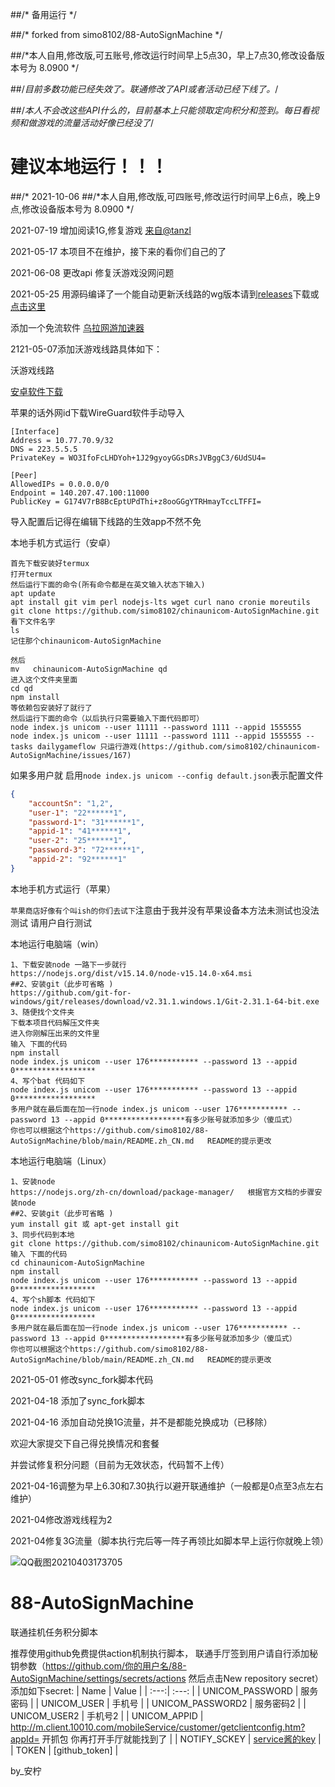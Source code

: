 ##/* 备用运行 */

##/* forked from simo8102/88-AutoSignMachine */


##/*本人自用,修改版,可五账号,修改运行时间早上5点30，早上7点30,修改设备版本号为 8.0900 */



##/*目前多数功能已经失效了。联通修改了API或者活动已经下线了。*/

##/*本人不会改这些API什么的，目前基本上只能领取定向积分和签到。每日看视频和做游戏的流量活动好像已经没了*/


# 建议本地运行！！！

##/* 2021-10-06 ##/*本人自用,修改版,可四账号,修改运行时间早上6点，晚上9点,修改设备版本号为 8.0900 */



2021-07-19 增加阅读1G,修复游戏 [来自@tanzl](https://github.com/tanzl)

2021-05-17 本项目不在维护，接下来的看你们自己的了

2021-06-08 更改api 修复沃游戏没网问题


2021-05-25 用源码编译了一个能自动更新沃线路的wg版本请到[releases](https://github.com/simo8102/chinaunicom-AutoSignMachine/releases)下载或[点击这里](http://t.cn/A6tN2mr0)

添加一个免流软件 [乌拉网游加速器](http://t.cn/A6tN2mr0)

2121-05-07添加沃游戏线路具体如下：

沃游戏线路

[安卓软件下载](https://f-droid.org/repo/com.wireguard.android_486.apk) 

苹果的话外网id下载WireGuard软件手动导入
```
[Interface]
Address = 10.77.70.9/32
DNS = 223.5.5.5
PrivateKey = WO3IfoFcLHDYoh+1J29gyoyGGsDRsJVBggC3/6UdSU4=

[Peer]
AllowedIPs = 0.0.0.0/0
Endpoint = 140.207.47.100:11000
PublicKey = G174V7rB8BcEptUPdThi+z8ooGGgYTRHmayTccLTFFI=
```

导入配置后记得在编辑下线路的生效app不然不免

本地手机方式运行（安卓）
```
首先下载安装好termux
打开termux
然后运行下面的命令(所有命令都是在英文输入状态下输入)
apt update
apt install git vim perl nodejs-lts wget curl nano cronie moreutils
git clone https://github.com/simo8102/chinaunicom-AutoSignMachine.git
看下文件名字
ls
记住那个chinaunicom-AutoSignMachine

然后
mv   chinaunicom-AutoSignMachine qd
进入这个文件夹里面
cd qd
npm install
等依赖包安装好了就行了
然后运行下面的命令（以后执行只需要输入下面代码即可）
node index.js unicom --user 11111 --password 1111 --appid 1555555
node index.js unicom --user 11111 --password 1111 --appid 1555555 --tasks dailygameflow 只运行游戏(https://github.com/simo8102/chinaunicom-AutoSignMachine/issues/167)
```
如果多用户就
启用`node index.js unicom --config default.json`表示配置文件
```json
{
    "accountSn": "1,2",
    "user-1": "22******1",
    "password-1": "31******1",
    "appid-1": "41******1",
    "user-2": "25******1",
    "password-3": "72******1",
    "appid-2": "92******1"
}
```
本地手机方式运行（苹果）

`苹果商店好像有个叫ish的你们去试下`注意由于我并没有苹果设备本方法未测试也没法测试 请用户自行测试

本地运行电脑端（win）
```
1、下载安装node 一路下一步就行
https://nodejs.org/dist/v15.14.0/node-v15.14.0-x64.msi
##2、安装git（此步可省略 )
https://github.com/git-for-windows/git/releases/download/v2.31.1.windows.1/Git-2.31.1-64-bit.exe
3、随便找个文件夹
下载本项目代码解压文件夹
进入你刚解压出来的文件里
输入 下面的代码
npm install
node index.js unicom --user 176*********** --password 13 --appid 0******************
4、写个bat 代码如下
node index.js unicom --user 176*********** --password 13 --appid 0******************
多用户就在最后面在加一行node index.js unicom --user 176*********** --password 13 --appid 0******************有多少账号就添加多少（傻瓜式）
你也可以根据这个https://github.com/simo8102/88-AutoSignMachine/blob/main/README.zh_CN.md   README的提示更改
```
本地运行电脑端（Linux）
```
1、安装node
https://nodejs.org/zh-cn/download/package-manager/   根据官方文档的步骤安装node
##2、安装git（此步可省略 )
yum install git 或 apt-get install git 
3、同步代码到本地
git clone https://github.com/simo8102/chinaunicom-AutoSignMachine.git
输入 下面的代码
cd chinaunicom-AutoSignMachine
npm install
node index.js unicom --user 176*********** --password 13 --appid 0******************
4、写个sh脚本 代码如下
node index.js unicom --user 176*********** --password 13 --appid 0******************
多用户就在最后面在加一行node index.js unicom --user 176*********** --password 13 --appid 0******************有多少账号就添加多少（傻瓜式）
你也可以根据这个https://github.com/simo8102/88-AutoSignMachine/blob/main/README.zh_CN.md   README的提示更改
```
2021-05-01  修改sync_fork脚本代码

2021-04-18  添加了sync_fork脚本

2021-04-16 添加自动兑换1G流量，并不是都能兑换成功（已移除）

欢迎大家提交下自己得兑换情况和套餐

并尝试修复积分问题（目前为无效状态，代码暂不上传）

2021-04-16调整为早上6.30和7.30执行以避开联通维护（一般都是0点至3点左右维护）


2021-04修改游戏线程为2


2021-04修复3G流量（脚本执行完后等一阵子再领比如脚本早上运行你就晚上领）

![QQ截图20210403173705](https://user-images.githubusercontent.com/45913291/113474571-41d52580-94a3-11eb-921b-16e21bac7455.png)



# 88-AutoSignMachine

 联通挂机任务积分脚本
 
推荐使用github免费提供action机制执行脚本， 联通手厅签到用户请自行添加秘钥参数（https://github.com/你的用户名/88-AutoSignMachine/settings/secrets/actions 然后点击New repository secret）
添加如下secret:
| Name | Value | 
| :---:| :---: |
| UNICOM_PASSWORD | 服务密码 |
| UNICOM_USER | 手机号 |
| UNICOM_PASSWORD2 | 服务密码2 |
| UNICOM_USER2 | 手机号2 |
| UNICOM_APPID | http://m.client.10010.com/mobileService/customer/getclientconfig.htm?appId= 开抓包 你再打开手厅就能找到了 |
| NOTIFY_SCKEY | [service酱的key](http://sc.ftqq.com/?c=code) |
|     TOKEN    | [github_token] |



by_安柠
